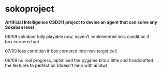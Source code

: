# sokoproject
**Artificial Intelligence CSD311 project to devise an agent that can solve any Sokoban level**


06/09 sokoban fully playable now, haven't implemented loss condition if box cornered yet

07/09 loss condition if box cornered into non-target cell

09/09 no real progress, optimised the pygame bits a little and handcrafted the textures to perfection (doesn't help with ai btw)
